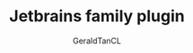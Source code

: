 ---
layout: post
repolink: "https://github.com/geraldtancl/veracode.plugin"
title: "Jetbrains family plugin"
description: "Compliments Veracode's official IntelliJ IDE integration with support for other Jetbrains IDE products. It enables you to download the SAST result from Veracode Platform into your Jetbrains IDE."
author: "GeraldTanCL"
author-link: "https://github.com/geraldtancl"
content-type: "ides"
repo: "github"
repo_title: "Jetbrains family plugin"
---